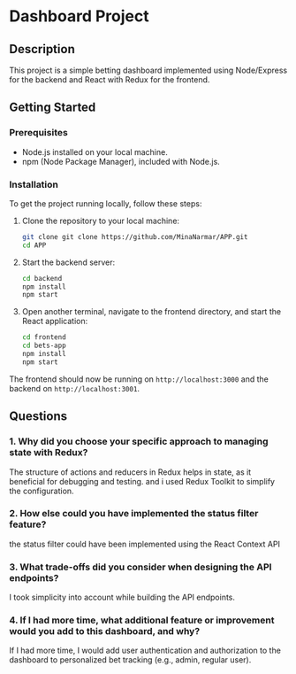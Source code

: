 # Dashboard Project

## Description
This project is a simple betting dashboard implemented using Node/Express for the backend and React with Redux for the frontend.

## Getting Started

### Prerequisites
- Node.js installed on your local machine.
- npm (Node Package Manager), included with Node.js.

### Installation
To get the project running locally, follow these steps:

1. Clone the repository to your local machine:
   ```bash
   git clone git clone https://github.com/MinaNarmar/APP.git
   cd APP
   ```

2. Start the backend server:
   ```bash
   cd backend
   npm install
   npm start
   ```

3. Open another terminal, navigate to the frontend directory, and start the React application:
   ```bash
   cd frontend
   cd bets-app
   npm install
   npm start
   ```

The frontend should now be running on `http://localhost:3000` and the backend on `http://localhost:3001`.

##  Questions

### 1. Why did you choose your specific approach to managing state with Redux?
The structure of actions and reducers in Redux helps in state, as it beneficial for debugging and testing. and i used Redux Toolkit to simplify the configuration.

### 2. How else could you have implemented the status filter feature?
the status filter could have been implemented using the React Context API

### 3. What trade-offs did you consider when designing the API endpoints?
I took simplicity into account while building the API endpoints. 

### 4. If I had more time, what additional feature or improvement would you add to this dashboard, and why?
If I had more time, I would add user authentication and authorization to the dashboard to personalized bet tracking (e.g., admin, regular user).


